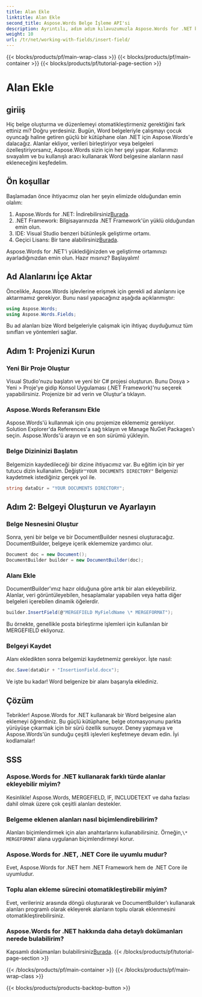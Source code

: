 ```yaml
---
title: Alan Ekle
linktitle: Alan Ekle
second_title: Aspose.Words Belge İşleme API'si
description: Ayrıntılı, adım adım kılavuzumuzla Aspose.Words for .NET kullanarak Word belgelerine alan eklemeyi öğrenin. Belge otomasyonu için mükemmeldir.
weight: 10
url: /tr/net/working-with-fields/insert-field/
---
```


{{< blocks/products/pf/main-wrap-class >}}
{{< blocks/products/pf/main-container >}}
{{< blocks/products/pf/tutorial-page-section >}}

# Alan Ekle

## giriiş

Hiç belge oluşturma ve düzenlemeyi otomatikleştirmeniz gerektiğini fark ettiniz mi? Doğru yerdesiniz. Bugün, Word belgeleriyle çalışmayı çocuk oyuncağı haline getiren güçlü bir kütüphane olan .NET için Aspose.Words'e dalacağız. Alanlar ekliyor, verileri birleştiriyor veya belgeleri özelleştiriyorsanız, Aspose.Words sizin için her şeyi yapar. Kollarımızı sıvayalım ve bu kullanışlı aracı kullanarak Word belgesine alanların nasıl ekleneceğini keşfedelim.

## Ön koşullar

Başlamadan önce ihtiyacımız olan her şeyin elimizde olduğundan emin olalım:

1.  Aspose.Words for .NET: İndirebilirsiniz[Burada](https://releases.aspose.com/words/net/).
2. .NET Framework: Bilgisayarınızda .NET Framework'ün yüklü olduğundan emin olun.
3. IDE: Visual Studio benzeri bütünleşik geliştirme ortamı.
4.  Geçici Lisans: Bir tane alabilirsiniz[Burada](https://purchase.aspose.com/temporary-license/).

Aspose.Words for .NET'i yüklediğinizden ve geliştirme ortamınızı ayarladığınızdan emin olun. Hazır mısınız? Başlayalım!

## Ad Alanlarını İçe Aktar

Öncelikle, Aspose.Words işlevlerine erişmek için gerekli ad alanlarını içe aktarmamız gerekiyor. Bunu nasıl yapacağınız aşağıda açıklanmıştır:

```csharp
using Aspose.Words;
using Aspose.Words.Fields;
```

Bu ad alanları bize Word belgeleriyle çalışmak için ihtiyaç duyduğumuz tüm sınıfları ve yöntemleri sağlar.

## Adım 1: Projenizi Kurun

### Yeni Bir Proje Oluştur

Visual Studio'nuzu başlatın ve yeni bir C# projesi oluşturun. Bunu Dosya > Yeni > Proje'ye gidip Konsol Uygulaması (.NET Framework)'nu seçerek yapabilirsiniz. Projenize bir ad verin ve Oluştur'a tıklayın.

### Aspose.Words Referansını Ekle

Aspose.Words'ü kullanmak için onu projemize eklememiz gerekiyor. Solution Explorer'da References'a sağ tıklayın ve Manage NuGet Packages'ı seçin. Aspose.Words'ü arayın ve en son sürümü yükleyin.

### Belge Dizininizi Başlatın

 Belgemizin kaydedileceği bir dizine ihtiyacımız var. Bu eğitim için bir yer tutucu dizin kullanalım. Değiştir`"YOUR DOCUMENTS DIRECTORY"` Belgenizi kaydetmek istediğiniz gerçek yol ile.

```csharp
string dataDir = "YOUR DOCUMENTS DIRECTORY";
```

## Adım 2: Belgeyi Oluşturun ve Ayarlayın

### Belge Nesnesini Oluştur

Sonra, yeni bir belge ve bir DocumentBuilder nesnesi oluşturacağız. DocumentBuilder, belgeye içerik eklememize yardımcı olur.

```csharp
Document doc = new Document();
DocumentBuilder builder = new DocumentBuilder(doc);
```

### Alanı Ekle

DocumentBuilder'ımız hazır olduğuna göre artık bir alan ekleyebiliriz. Alanlar, veri görüntüleyebilen, hesaplamalar yapabilen veya hatta diğer belgeleri içerebilen dinamik öğelerdir.

```csharp
builder.InsertField(@"MERGEFIELD MyFieldName \* MERGEFORMAT");
```

Bu örnekte, genellikle posta birleştirme işlemleri için kullanılan bir MERGEFIELD ekliyoruz.

### Belgeyi Kaydet

Alanı ekledikten sonra belgemizi kaydetmemiz gerekiyor. İşte nasıl:

```csharp
doc.Save(dataDir + "InsertionField.docx");
```

Ve işte bu kadar! Word belgenize bir alanı başarıyla eklediniz.

## Çözüm

Tebrikler! Aspose.Words for .NET kullanarak bir Word belgesine alan eklemeyi öğrendiniz. Bu güçlü kütüphane, belge otomasyonunu parkta yürüyüşe çıkarmak için bir sürü özellik sunuyor. Deney yapmaya ve Aspose.Words'ün sunduğu çeşitli işlevleri keşfetmeye devam edin. İyi kodlamalar!

## SSS

### Aspose.Words for .NET kullanarak farklı türde alanlar ekleyebilir miyim?  
Kesinlikle! Aspose.Words, MERGEFIELD, IF, INCLUDETEXT ve daha fazlası dahil olmak üzere çok çeşitli alanları destekler.

### Belgeme eklenen alanları nasıl biçimlendirebilirim?  
 Alanları biçimlendirmek için alan anahtarlarını kullanabilirsiniz. Örneğin,`\* MERGEFORMAT` alana uygulanan biçimlendirmeyi korur.

### Aspose.Words for .NET, .NET Core ile uyumlu mudur?  
Evet, Aspose.Words for .NET hem .NET Framework hem de .NET Core ile uyumludur.

### Toplu alan ekleme sürecini otomatikleştirebilir miyim?  
Evet, verileriniz arasında döngü oluşturarak ve DocumentBuilder'ı kullanarak alanları programlı olarak ekleyerek alanların toplu olarak eklenmesini otomatikleştirebilirsiniz.

### Aspose.Words for .NET hakkında daha detaylı dokümanları nerede bulabilirim?  
 Kapsamlı dokümanları bulabilirsiniz[Burada](https://reference.aspose.com/words/net/).
{{< /blocks/products/pf/tutorial-page-section >}}

{{< /blocks/products/pf/main-container >}}
{{< /blocks/products/pf/main-wrap-class >}}

{{< blocks/products/products-backtop-button >}}
